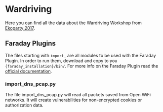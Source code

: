 # Wardriving

Here you can find all the data about the Wardriving Workshop from [Ekoparty 2017](http://ekoparty.org).

## Faraday Plugins
The files starting with `import_` are all modules to be used with the Faraday Plugin. In order to run them, download and copy to you `{faraday_installation}/bin/`. For more info on the Faraday Plugin read the [official documentation](https://github.com/infobyte/faraday/wiki/Faraday-Plugin).
### import_dns_pcap.py
The file import_dns_pcap.py will read all packets saved from Open WiFi networks. It will create vulnerabilities for non-encrypted cookies or authorization data.



